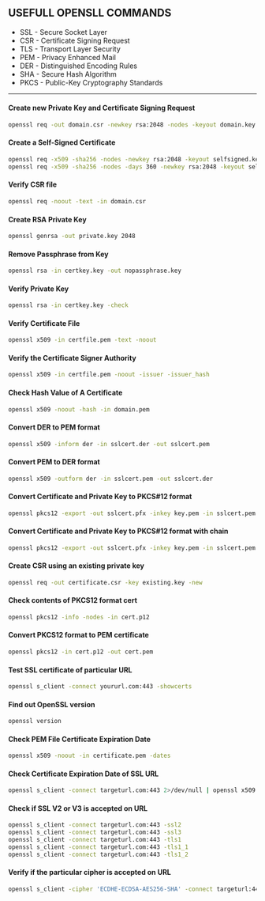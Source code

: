 ## USEFULL OPENSLL COMMANDS


- SSL - Secure Socket Layer
- CSR - Certificate Signing Request
- TLS - Transport Layer Security
- PEM - Privacy Enhanced Mail
- DER - Distinguished Encoding Rules
- SHA - Secure Hash Algorithm
- PKCS - Public-Key Cryptography Standards

---
#### Create new Private Key and Certificate Signing Request
```bash
openssl req -out domain.csr -newkey rsa:2048 -nodes -keyout domain.key
```
#### Create a Self-Signed Certificate
```bash
openssl req -x509 -sha256 -nodes -newkey rsa:2048 -keyout selfsigned.key -out cert.pem
openssl req -x509 -sha256 -nodes -days 360 -newkey rsa:2048 -keyout selfsigned.key -out cert.pem
```

#### Verify CSR file
```bash
openssl req -noout -text -in domain.csr
```

#### Create RSA Private Key
```bash
openssl genrsa -out private.key 2048
```

#### Remove Passphrase from Key
```bash
openssl rsa -in certkey.key -out nopassphrase.key
```

#### Verify Private Key
```bash
openssl rsa -in certkey.key -check
```

#### Verify Certificate File
```bash
openssl x509 -in certfile.pem -text -noout
```

#### Verify the Certificate Signer Authority
```bash
openssl x509 -in certfile.pem -noout -issuer -issuer_hash
```

#### Check Hash Value of A Certificate
```bash
openssl x509 -noout -hash -in domain.pem
```

#### Convert DER to PEM format
```bash
openssl x509 -inform der -in sslcert.der -out sslcert.pem
```

#### Convert PEM to DER format
```bash
openssl x509 -outform der -in sslcert.pem -out sslcert.der
```

#### Convert Certificate and Private Key to PKCS#12 format
```bash
openssl pkcs12 -export -out sslcert.pfx -inkey key.pem -in sslcert.pem
```

#### Convert Certificate and Private Key to PKCS#12 format with chain
```bash
openssl pkcs12 -export -out sslcert.pfx -inkey key.pem -in sslcert.pem -chain cacert.pem
```

#### Create CSR using an existing private key
```bash
openssl req -out certificate.csr -key existing.key -new
```

#### Check contents of PKCS12 format cert
```bash
openssl pkcs12 -info -nodes -in cert.p12
```

#### Convert PKCS12 format to PEM certificate
```bash
openssl pkcs12 -in cert.p12 -out cert.pem
```

#### Test SSL certificate of particular URL
```bash
openssl s_client -connect yoururl.com:443 -showcerts
```

#### Find out OpenSSL version
```bash
openssl version
```

#### Check PEM File Certificate Expiration Date
```bash
openssl x509 -noout -in certificate.pem -dates
```

#### Check Certificate Expiration Date of SSL URL
```bash
openssl s_client -connect targeturl.com:443 2>/dev/null | openssl x509 -noout -enddate
```

#### Check if SSL V2 or V3 is accepted on URL
```bash
openssl s_client -connect targeturl.com:443 -ssl2
openssl s_client -connect targeturl.com:443 -ssl3
openssl s_client -connect targeturl.com:443 -tls1
openssl s_client -connect targeturl.com:443 -tls1_1
openssl s_client -connect targeturl.com:443 -tls1_2
```

#### Verify if the particular cipher is accepted on URL
```bash
openssl s_client -cipher 'ECDHE-ECDSA-AES256-SHA' -connect targeturl:443
```

